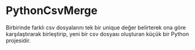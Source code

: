 # PythonCsvMerge

Birbirinde farklı csv dosyalarını tek bir unique değer belirterek ona göre karşılaştırarak birleştirip,
yeni bir csv dosyası oluşturan küçük bir Python projesidir.
